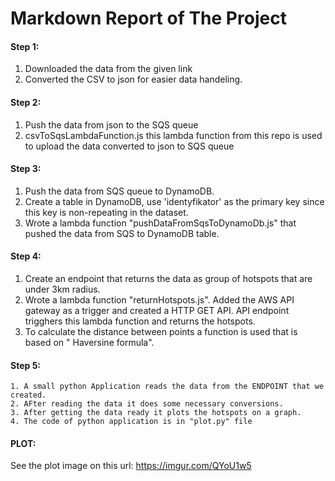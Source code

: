 # Markdown Report of The Project
#### Step 1: 
 1. Downloaded the data from the given link
 2. Converted the CSV to json for easier data handeling.
 
#### Step 2:
  1. Push the data from json to the SQS queue
  2. csvToSqsLambdaFunction.js this lambda function from this repo is used to upload the data converted to json to SQS queue
  
#### Step 3: 
  1. Push the data from SQS queue to DynamoDB.
  2. Create a table in DynamoDB, use 'identyfikator' as the primary key since this key is non-repeating in the dataset.
  3. Wrote a lambda function "pushDataFromSqsToDynamoDb.js" that pushed the data from SQS to DynamoDB table.
  
#### Step 4: 
  1. Create an endpoint that returns the data as group of hotspots that are under 3km radius.
  2. Wrote a lambda function "returnHotspots.js". Added the AWS API gateway as a trigger and created a HTTP GET API. API endpoint trigghers this lambda function and returns the hotspots.
  3. To calculate the distance between points a function is used that is based on " Haversine formula".
  
  #### Step 5: 
    1. A small python Application reads the data from the ENDPOINT that we created.
    2. AFter reading the data it does some necessary conversions.
    3. After getting the data ready it plots the hotspots on a graph.
    4. The code of python application is in "plot.py" file
    
    
  #### PLOT:
    
   See the plot image on this url: https://imgur.com/QYoU1w5
